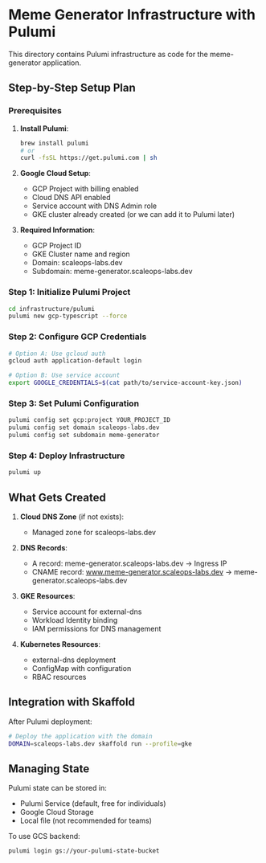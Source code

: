# Meme Generator Infrastructure with Pulumi

This directory contains Pulumi infrastructure as code for the meme-generator application.

## Step-by-Step Setup Plan

### Prerequisites

1. **Install Pulumi**:
   ```bash
   brew install pulumi
   # or
   curl -fsSL https://get.pulumi.com | sh
   ```

2. **Google Cloud Setup**:
   - GCP Project with billing enabled
   - Cloud DNS API enabled
   - Service account with DNS Admin role
   - GKE cluster already created (or we can add it to Pulumi later)

3. **Required Information**:
   - GCP Project ID
   - GKE Cluster name and region
   - Domain: scaleops-labs.dev
   - Subdomain: meme-generator.scaleops-labs.dev

### Step 1: Initialize Pulumi Project

```bash
cd infrastructure/pulumi
pulumi new gcp-typescript --force
```

### Step 2: Configure GCP Credentials

```bash
# Option A: Use gcloud auth
gcloud auth application-default login

# Option B: Use service account
export GOOGLE_CREDENTIALS=$(cat path/to/service-account-key.json)
```

### Step 3: Set Pulumi Configuration

```bash
pulumi config set gcp:project YOUR_PROJECT_ID
pulumi config set domain scaleops-labs.dev
pulumi config set subdomain meme-generator
```

### Step 4: Deploy Infrastructure

```bash
pulumi up
```

## What Gets Created

1. **Cloud DNS Zone** (if not exists):
   - Managed zone for scaleops-labs.dev

2. **DNS Records**:
   - A record: meme-generator.scaleops-labs.dev → Ingress IP
   - CNAME record: www.meme-generator.scaleops-labs.dev → meme-generator.scaleops-labs.dev

3. **GKE Resources**:
   - Service account for external-dns
   - Workload Identity binding
   - IAM permissions for DNS management

4. **Kubernetes Resources**:
   - external-dns deployment
   - ConfigMap with configuration
   - RBAC resources

## Integration with Skaffold

After Pulumi deployment:

```bash
# Deploy the application with the domain
DOMAIN=scaleops-labs.dev skaffold run --profile=gke
```

## Managing State

Pulumi state can be stored in:
- Pulumi Service (default, free for individuals)
- Google Cloud Storage
- Local file (not recommended for teams)

To use GCS backend:
```bash
pulumi login gs://your-pulumi-state-bucket
```